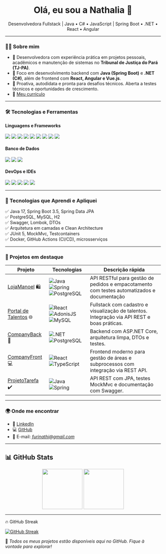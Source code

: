 <h1 align="center">Olá, eu sou a Nathalia 👋</h1>

<p align="center">
  Desenvolvedora Fullstack | Java • C# • JavaScript | Spring Boot • .NET • React • Angular
</p>

---

### 👩‍💻 Sobre mim

- 💼 Desenvolvedora com experiência prática em projetos pessoais, acadêmicos e manutenção de sistemas no **Tribunal de Justiça do Pará (TJ-PA)**.
- 🚀 Foco em desenvolvimento backend com **Java (Spring Boot)** e **.NET (C#)**, além de frontend com **React, Angular e Vue.js**.
- 🎯 Proativa, autodidata e pronta para desafios técnicos. Aberta a testes técnicos e oportunidades de crescimento.
- 📄 [Meu currículo](https://drive.google.com/file/d/1bfgWB9BBDNpl0kloxX3N0no7cJhxchZ4/view?usp=sharing)

---

### 🛠️ Tecnologias e Ferramentas

#### Linguagens e Frameworks
<p>
  <img src="https://img.shields.io/badge/Java-ED8B00?style=for-the-badge&logo=java&logoColor=white" />
  <img src="https://img.shields.io/badge/C%23-239120?style=for-the-badge&logo=c-sharp&logoColor=white" />
  <img src="https://img.shields.io/badge/JavaScript-F7DF1E?style=for-the-badge&logo=javascript&logoColor=black" />
  <img src="https://img.shields.io/badge/TypeScript-3178C6?style=for-the-badge&logo=typescript&logoColor=white" />
  <img src="https://img.shields.io/badge/Spring-6DB33F?style=for-the-badge&logo=spring&logoColor=white" />
  <img src="https://img.shields.io/badge/.NET-512BD4?style=for-the-badge&logo=dotnet&logoColor=white" />
  <img src="https://img.shields.io/badge/React-61DAFB?style=for-the-badge&logo=react&logoColor=black" />
  <img src="https://img.shields.io/badge/Angular-DD0031?style=for-the-badge&logo=angular&logoColor=white" />
  <img src="https://img.shields.io/badge/Vue.js-4FC08D?style=for-the-badge&logo=vue.js&logoColor=white" />
</p>

#### Banco de Dados
<p>
  <img src="https://img.shields.io/badge/PostgreSQL-4169E1?style=for-the-badge&logo=postgresql&logoColor=white" />
  <img src="https://img.shields.io/badge/MySQL-4479A1?style=for-the-badge&logo=mysql&logoColor=white" />
  <img src="https://img.shields.io/badge/H2-1a73e8?style=for-the-badge&logo=h2&logoColor=white" />
</p>

#### DevOps e IDEs
<p>
  <img src="https://img.shields.io/badge/Docker-2496ED?style=for-the-badge&logo=docker&logoColor=white" />
  <img src="https://img.shields.io/badge/GitHub-181717?style=for-the-badge&logo=github&logoColor=white" />
  <img src="https://img.shields.io/badge/GitLab-FC6D26?style=for-the-badge&logo=gitlab&logoColor=white" />
  <img src="https://img.shields.io/badge/Postman-FF6C37?style=for-the-badge&logo=postman&logoColor=white" />
  <img src="https://img.shields.io/badge/Swagger-85EA2D?style=for-the-badge&logo=swagger&logoColor=black" />
</p>

---

### 🚀 Tecnologias que Aprendi e Apliquei

✅ Java 17, Spring Boot 3.5, Spring Data JPA  
✅ PostgreSQL, MySQL, H2  
✅ Swagger, Lombok, DTOs  
✅ Arquitetura em camadas e Clean Architecture  
✅ JUnit 5, MockMvc, Testcontainers  
✅ Docker, GitHub Actions (CI/CD), microsserviços

---

### 📌 Projetos em destaque

| Projeto                | Tecnologias                                                                                     | Descrição rápida                                                                                  |
|------------------------|--------------------------------------------------------------------------------------------------|----------------------------------------------------------------------------------------------------|
| [LojaManoel](https://github.com/nathiz/lojaManoel) 🛍️ | ![Java](https://img.shields.io/badge/-Java-blue) ![Spring](https://img.shields.io/badge/-Spring-green) ![PostgreSQL](https://img.shields.io/badge/-PostgreSQL-blue) | API RESTful para gestão de pedidos e empacotamento com testes automatizados e documentação |
| [Portal de Talentos](https://github.com/nathiz/portal-de-talentos) 🌐 | ![React](https://img.shields.io/badge/-React-blue) ![AdonisJS](https://img.shields.io/badge/-AdonisJS-purple) ![MySQL](https://img.shields.io/badge/-MySQL-blue) | Fullstack com cadastro e visualização de talentos. Integração via API REST e boas práticas. |
| [CompanyBack](https://github.com/nathiz/CompanyBack) 🏢 | ![.NET](https://img.shields.io/badge/-.NET-purple) ![PostgreSQL](https://img.shields.io/badge/-PostgreSQL-blue) | Backend com ASP.NET Core, arquitetura limpa, DTOs e testes.                                      |
| [CompanyFront](https://github.com/nathiz/CompanyFront) 💻 | ![React](https://img.shields.io/badge/-React-blue) ![TypeScript](https://img.shields.io/badge/-TypeScript-blue) | Frontend moderno para gestão de áreas e subprocessos com integração via REST API.             |
| [ProjetoTarefa](https://github.com/nathiz/ProjetoTarefa) ✔️ | ![Java](https://img.shields.io/badge/-Java-blue) ![Spring](https://img.shields.io/badge/-Spring-green) | API REST com JPA, testes MockMvc e documentação com Swagger.                                  |

---

### 🌍 Onde me encontrar

- 💼 [LinkedIn](https://www.linkedin.com/in/nathalia-furigo/)
- 💻 [GitHub](https://github.com/nathiz)
- 📧 E-mail: *furinathi@gmail.com*

---

## 📊 GitHub Stats

<div align="center">
  <img height="130em" src="https://github-readme-stats.vercel.app/api?username=nathiz&show_icons=true&theme=midnight-purple&include_all_commits=true&count_private=true"/>
  <img height="130em" src="https://github-readme-stats.vercel.app/api/top-langs/?username=nathiz&layout=compact&langs_count=16&theme=midnight-purple"/>
</div>

---

🔥 GitHub Streak

[![GitHub Streak](https://streak-stats.demolab.com/?user=nathiz&theme=midnight-purple&background=000&border=8300ff&dates=FFF)](https://git.io/streak-stats)

📌 *Todos os meus projetos estão disponíveis aqui no GitHub. Fique à vontade para explorar!*

